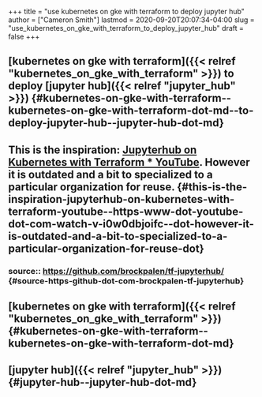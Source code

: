 +++
title = "use kubernetes on gke with terraform to deploy jupyter hub"
author = ["Cameron Smith"]
lastmod = 2020-09-20T20:07:34-04:00
slug = "use_kubernetes_on_gke_with_terraform_to_deploy_jupyter_hub"
draft = false
+++

## [kubernetes on gke with terraform]({{< relref "kubernetes_on_gke_with_terraform" >}}) to deploy [jupyter hub]({{< relref "jupyter_hub" >}}) {#kubernetes-on-gke-with-terraform--kubernetes-on-gke-with-terraform-dot-md--to-deploy-jupyter-hub--jupyter-hub-dot-md}


## This is the inspiration: [Jupyterhub on Kubernetes with Terraform \* YouTube](<https://www.youtube.com/watch?v=i0W0DBJoiFc>). However it is outdated and a bit to specialized to a particular organization for reuse. {#this-is-the-inspiration-jupyterhub-on-kubernetes-with-terraform-youtube--https-www-dot-youtube-dot-com-watch-v-i0w0dbjoifc--dot-however-it-is-outdated-and-a-bit-to-specialized-to-a-particular-organization-for-reuse-dot}


### source:: <https://github.com/brockpalen/tf-jupyterhub/> {#source-https-github-dot-com-brockpalen-tf-jupyterhub}


## [kubernetes on gke with terraform]({{< relref "kubernetes_on_gke_with_terraform" >}}) {#kubernetes-on-gke-with-terraform--kubernetes-on-gke-with-terraform-dot-md}


## [jupyter hub]({{< relref "jupyter_hub" >}}) {#jupyter-hub--jupyter-hub-dot-md}
